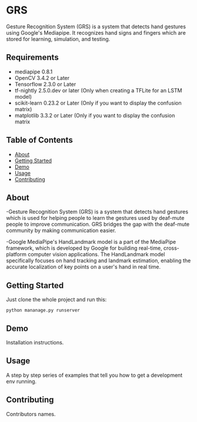 # GRS
Gesture Recognition System (GRS) is a system that detects hand gestures using Google's Mediapipe. It recognizes hand signs and fingers which are stored for learning, simulation, and testing.

## Requirements
- mediapipe 0.8.1
- OpenCV 3.4.2 or Later
- Tensorflow 2.3.0 or Later
- tf-nightly 2.5.0.dev or later (Only when creating a TFLite for an LSTM model)
- scikit-learn 0.23.2 or Later (Only if you want to display the confusion matrix)
- matplotlib 3.3.2 or Later (Only if you want to display the confusion matrix

## Table of Contents
- [About](#about)
- [Getting Started](#getting_started)
- [Demo](#demo)
- [Usage](#usage)
- [Contributing](#contributing)

## About
-Gesture Recognition System (GRS) is a system that detects hand gestures which is used for helping people to learn the gestures used by deaf-mute people to improve communication.
GRS bridges the gap with the deaf-mute community by making communication easier.

-Google MediaPipe's HandLandmark model is a part of the MediaPipe framework, which is developed by Google for building real-time, cross-platform computer vision applications. The HandLandmark model specifically focuses on hand tracking and landmark estimation, enabling the accurate localization of key points on a user's hand in real time.

## Getting Started
Just clone the whole project and run this: 
```
python mananage.py runserver
```

## Demo
Installation instructions.

## Usage
A step by step series of examples that tell you how to get a development env running.

## Contributing
Contributors names.
